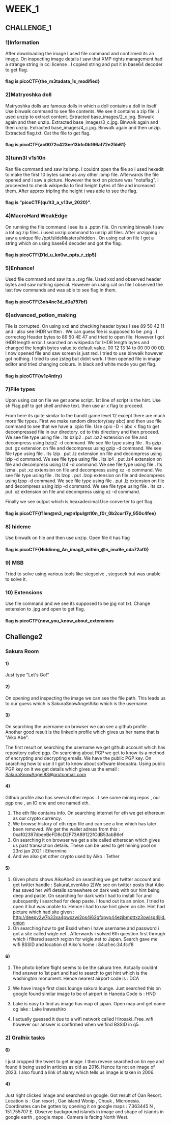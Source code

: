 # WEEK_1

## CHALLENGE_1

### 1)Information
After downloading the image I used file command and confirmed its an image.
On inspecting image details i saw that XMP rights management had a strange string in cc: license .
I copied string and put it in base64 decoder to get flag.

#### flag is picoCTF{the_m3tadata_1s_modified}

### 2)Matryoshka doll
Matryoshka dolls are famous dolls in which a doll contains a doll in itself.
Use binwalk command to see file contents.
We see it contains a zip file . i used unzip to extract content.
Extracted base_images/2_c.jpg.
Binwalk again and then unzip.
Extracted base_images/3_c.jpg.
Binwalk again and then unzip.
Extracted base_images/4_c.jpg.
Binwalk again and then unzip.
Extracted flag.txt.
Cat the file to get flag.

#### flag is picoCTF{ac0072c423ee13bfc0b166af72e25b61}

### 3)tunn3l v1s10n
Ran file command and saw its bmp.
I couldnt open the file so i used hexedit to make the first 10 bytes same as any other .bmp file.
Afterwards the file opened and i saw a picture. However the text on picture was "notaflag".
I proceeded to check wikipedia to find height bytes of file and increased them. After approx tripling the height i was able to see the flag.

#### flag is "picoCTF{qu1t3_a_v13w_2020}".

### 4)MacroHard WeakEdge
On running the file command i see its a .pptm file.
On running binwalk I saw a lot og zip files.
i used unzip command to unzip all files.
After unzipping i saw a unique file /ppt/slideMasters/hidden . 
On using cat on file I got a string which on using base64 decoder and got the flag.
#### flag is picoCTF{D1d_u_kn0w_ppts_r_zip5}

### 5)Enhance!
Used file command and saw its a .svg file.
Used xxd and observed header bytes and saw nothing special.
However on using cat on file I observed the last few commands and was able to see flag in them.

#### flag is picoCTF{3nh4nc3d_d0a757bf}

### 6)advanced_potion_making
File is corrupted. On using xxd and checking header bytes I see 89 50 42 11 and i also see IHDR written .
We can guess file is supposed to be .png . I correcteg Header bytes to 89 50 4E 47 and tried to open file.
However I got IHDR length error. I searched on wikipedia for IHDR length bytes and changed the length bytes value to default value.
00 12 13 14 to 00 00 00 0D.
I now opened file and saw screen is just red. I tried to use binwalk however got nothing.
I tried to use zsteg but didnt work.
I then opened file in image editor and tried changing colours.
In black and white mode you get flag.

#### flag is picoCTF{w1z4rdry}

### 7)File types
Upon using cat on file we get some script.
1st line of script is the hint. Use sh Flag.pdf to get shell archive text.
then use ar x flag to proceed.

From here its quite similar to the bandit game level 12 except there are much more file types.
First we make random directory(say abc) and then use file command to see that we have a .cpio file. Use cpio -D -i abc < flag to get decompressed file in our directory.
cd to this directory and then proceed.
We see file type using file . Its bzip2 .
put .bz2 extension on file and decompress using bzip2 -d command.
We see file type using file . Its gzip .
put .gz extension on file and decompress using gzip -d command.
We see file type using file . Its lzip .
put .lz extension on file and decompress using lzip -d command.
We see file type using file . Its lz4 .
put .lz4 extension on file and decompress using lz4 -d command.
We see file type using file . Its lzma .
put .xz extension on file and decompress using xz -d command.
We see file type using file . Its lzop .
put .lzop extension on file and decompress using lzop -d command.
We see file type using file .
put .lz extension on file and decompress using lzip -d command.
We see file type using file . Its xz .
put .xz extension on file and decompress using xz -d command.

Finally we see output which is heaxadecimal.Use converter to get flag.

#### flag is picoCTF{f1len@m3_m@n1pul@t10n_f0r_0b2cur17y_950c4fee}

### 8) hideme
Use binwalk on file and then use unzip.
Open file it has flag

#### flag is picoCTF{Hiddinng_An_imag3_within_@n_ima9e_cda72af0}

### 9) MSB
Tried to solve using various tools like stegsolve , stegseek but was unable to solve it.


### 10) Extensions
Use file command and we see its supposed to be jpg not txt.
Change extension to .jpg and open to get flag.
#### flag is picoCTF{now_you_know_about_extensions

## Challenge2
### Sakura Room
#### 1) 
Just type "Let's Go!"

#### 2)
On opening and inspecting the image we can see the file path.
This leads us to our guess which is SakuraSnowAngelAiko which is the username.

#### 3)
On searching the username on browser we can see a github profile .
Another good result is the linkedin profile which gives us her name that is "Aiko Abe".

The first result on searching the username we get github account which has repository called pgp.
On searching about PGP we get to know its a method of encrypting and decrypting emails.
We have the public PGP key. On searching how to use it I got to know about software kleopatra.
Using public PGP key on it we get details which gives us the email : SakuraSnowAngel83@protonmail.com

#### 4)
Github profile also has several other repos . I see some mining repos , our pgp one ,  an IO one and one named eth.
1) The eth file contains info. On searching internet for eth we get ethereum as our crypto currency.
2) We browse history of eth repo file and can see a line which has later been removed.
We get the wallet adress from this : 0xa102397dbeeBeFD8cD2F73A89122fCdB53abB6ef
3) On searching it on browser we get a site called etherscan which gives us past transaction details.
These can be used to get mining pool on 23rd jan 2021 : Ethermine
4) And we also get other crypto used by Aiko : Tether

#### 5)
1) Given photo shows AikoAbe3 on searching we get twitter account and get twitter handle : SakuraLoverAiko
2)We see on twitter posts that Aiko has saved her wifi details somewhere on dark web with our hint being deep and paste.
On searching for dark web I had to install Tor and subsquently i searched for deep paste.
I found out its an onion. I tried to open it but was unable to. Hence i had to use hint given on site.
Hint had picture which had site given : http://deepv2w7p33xa4pwxzwi2ps4j62gfxpyp44ezjbmpttxz3owlsp4ljid.onion
3) On searching how to get Bssid when i have username and password i got a site called wigle.net .
Afterwards i solved 6th question first through which i filtered search region for wigle.net to Japan.
Search gave me wifi BSSID and location of Aiko's home : 84:af:ec:34:fc:f8

#### 6)

1) The photo before flight seems to be the sakura tree.
Actually couldnt find answer to 1st part and had to search to get hint which is the washington monument.
Hence nearest airport code is : DCA

2) We have image first class lounge sakura lounge. Just searched this on google found similar image to be of airport in Haneda
   Code is : HND
3) Lake is easy to find as image has map of japan. Open map and get name og lake : Lake Inawashiro
4) I actually guessed it due to a wifi network called Hirosaki_Free_wifi however our answer is confirmed when we find BSSID in q5.

### 2) Gralhix tasks
#### 6) 
I just cropped the tweet to get image. I then revese searched on tin eye and found it being used in articles as old as 2016.
Hence its not an image of 2023.
I also found a link of alamy which tells us image is taken in 2006.

#### 4)
Just right clicked image and searched on google.
Got result of Oan Resort.
Location is : Oan resort , Oan island Wonip , Chuuk , Micronesia.
Coordinates can be gotten by opening it on google maps : 7.363445 N , 151.755707 E.
Observe background islands in image and shape of islands in google earth , google maps . Camera is facing North West.

